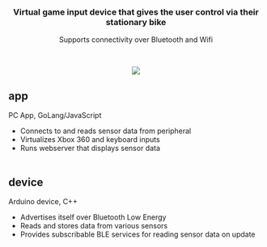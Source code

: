 <h3 align="center">
  Virtual game input device that gives the user control via their stationary bike
</h3>
<p align="center">
  Supports connectivity over Bluetooth and Wifi
</p>

<p>&nbsp;</p>

<p align="center">
  <a>
    <img src="https://i.imgur.com/KbC97vj.png"/>
  </a>
</p>

## **app**
PC App, GoLang/JavaScript
  - Connects to and reads sensor data from peripheral
  - Virtualizes Xbox 360 and keyboard inputs
  - Runs webserver that displays sensor data<br><br>
  
## **device**
Arduino device, C++
  - Advertises itself over Bluetooth Low Energy
  - Reads and stores data from various sensors
  - Provides subscribable BLE services for reading sensor data on update

